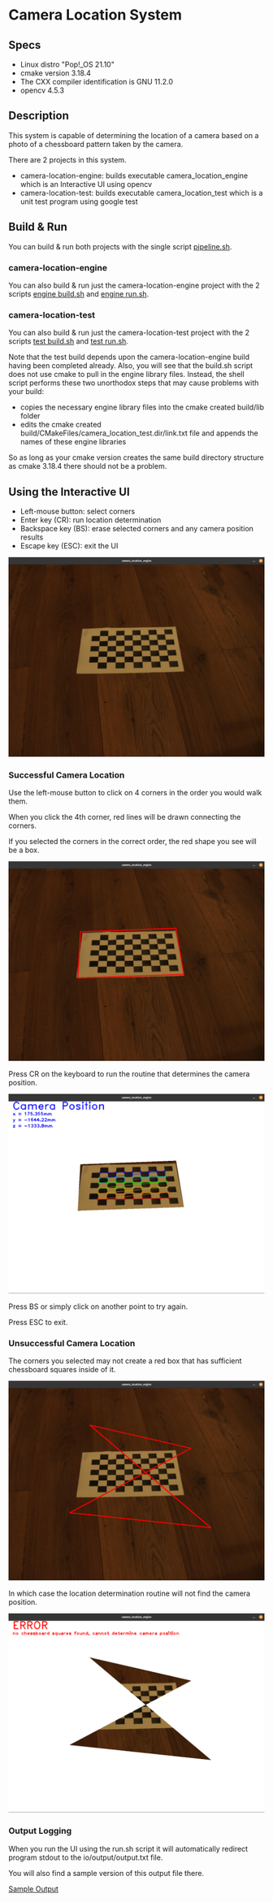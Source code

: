 # Camera Location System

## Specs

* Linux distro "Pop!_OS 21.10"
* cmake version 3.18.4
* The CXX compiler identification is GNU 11.2.0
* opencv 4.5.3

## Description

This system is capable of determining the location of a camera based on a photo of a chessboard pattern taken by the camera.

There are 2 projects in this system.

* camera-location-engine: builds executable camera_location_engine which is an Interactive UI using opencv
* camera-location-test: builds executable camera_location_test which is a unit test program using google test

## Build & Run

You can build & run both projects with the single script [pipeline.sh](pipeline.sh).

### camera-location-engine

You can also build & run just the camera-location-engine project with the 2 scripts [engine build.sh](camera-location-engine/build.sh) and [engine run.sh](camera-location-engine/run.sh).

### camera-location-test

You can also build & run just the camera-location-test project with the 2 scripts [test build.sh](camera-location-test/build.sh) and [test run.sh](camera-location-test/run.sh).

Note that the test build depends upon the camera-location-engine build having been completed already.  Also, you will see that the build.sh script does not use cmake to pull in the engine library files.  Instead, the shell script performs these two unorthodox steps that may cause problems with your build:

* copies the necessary engine library files into the cmake created build/lib folder
* edits the cmake created build/CMakeFiles/camera_location_test.dir/link.txt file and appends the names of these engine libraries

So as long as your cmake version creates the same build directory structure as cmake 3.18.4 there should not be a problem.

## Using the Interactive UI

* Left-mouse button: select corners
* Enter key (CR): run location determination
* Backspace key (BS): erase selected corners and any camera position results
* Escape key (ESC): exit the UI

![Open UI](camera-location-engine/io/output/01_open_ui.png)

### Successful Camera Location

Use the left-mouse button to click on 4 corners in the order you would walk them.

When you click the 4th corner, red lines will be drawn connecting the corners.

If you selected the corners in the correct order, the red shape you see will be a box.

![4 Board Corners Selected](camera-location-engine/io/output/02_board_corners_good.png)

Press CR on the keyboard to run the routine that determines the camera position.

![Camera Position Determined](camera-location-engine/io/output/03_camera_position_good.png)

Press BS or simply click on another point to try again.

Press ESC to exit.

### Unsuccessful Camera Location

The corners you selected may not create a red box that has sufficient chessboard squares inside of it.

![4 Board Corners Not Selected](camera-location-engine/io/output/04_board_corners_bad.png)

In which case the location determination routine will not find the camera position.

![Camera Position Not Determined](camera-location-engine/io/output/05_camera_position_bad.png)

### Output Logging

When you run the UI using the run.sh script it will automatically redirect program stdout to the io/output/output.txt file.

You will also find a sample version of this output file there.

[Sample Output](camera-location-engine/io/output/output_sample.txt)
